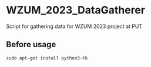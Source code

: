 # WZUM_2023_DataGatherer
Script for gathering data for WZUM 2023 project at PUT

## Before usage
    sudo apt-get install python3-tk

